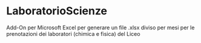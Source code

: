 # LaboratorioScienze
Add-On per Microsoft Excel per generare un file .xlsx diviso per mesi per le prenotazioni dei laboratori (chimica e fisica) del Liceo
